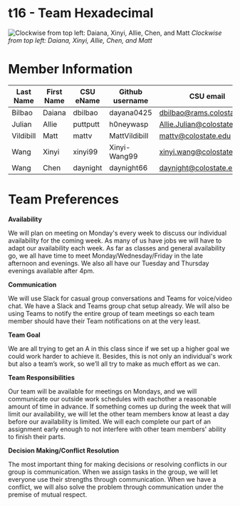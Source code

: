 # t16 - Team Hexadecimal
![Clockwise from top left: Daiana, Xinyi, Allie, Chen, and Matt](team/images/TeamHex.jpg)
*Clockwise from top left: Daiana, Xinyi, Allie, Chen, and Matt*

# Member Information 
Last Name | First Name | CSU eName | Github username | CSU email
------------ | ------------- | ------------- | ------------- | -------------
Bilbao | Daiana | dbilbao | dayana0425 | dbilbao@rams.colostate.edu
Julian | Allie | puttputt| h0neywasp | Allie.Julian@colostate.edu
Vildibill  | Matt | mattv | MattVildibill | mattv@colostate.edu
Wang  | Xinyi | xinyi99 | Xinyi-Wang99 | xinyi.wang@colostate.edu
Wang  | Chen | daynight | daynight66 | daynight@colostate.edu

# Team Preferences

__Availability__

We will plan on meeting on Monday's every week to discuss our individual availability for the coming week. As many of us have jobs we will have to adapt our availability each week. As far as classes and general availability go, we all have time to meet Monday/Wednesday/Friday in the late afternoon and evenings. We also all have our Tuesday and Thursday evenings available after 4pm. 

__Communication__

We will use Slack for casual group conversations and Teams for voice/video chat. We have a Slack and Teams group chat setup already. We will also be using Teams to notify the entire group of team meetings so each team member should have their Team notifications on at the very least. 

**Team Goal**

We are all trying to get an A in this class since if we set up a higher goal we could work harder to achieve it. Besides, this is not only an individual's work but also a team’s work, so we’ll all try to make as much effort as we can.

**Team Responsibilities**

Our team will be available for meetings on Mondays, and we will communicate our outside work schedules with eachother a reasonable amount of time in advance. If something comes up during the week that will limit our availability, we will let the other team members know at least a day before our availability is limited. We will each complete our part of an assignment early enough to not interfere with other team members' ability to finish their parts.

**Decision Making/Conflict Resolution**

The most important thing for making decisions or resolving conflicts in our group is communication. When we assign tasks in the group, we will let everyone use their strengths through communication. When we have a conflict, we will also solve the problem through communication under the premise of mutual respect.
